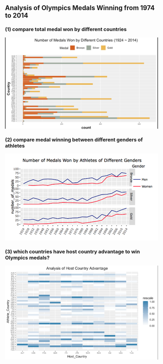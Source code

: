 ## Analysis of Olympics Medals Winning from 1974 to 2014

### (1) compare total medal won by different countries    

![total](https://github.com/eddiecylin/data-visualization/blob/master/olympics/total_medals.png)

### (2) compare medal winning between different genders of athletes    
![genders](https://github.com/eddiecylin/data-visualization/blob/master/olympics/genders.png)

### (3) which countries have host country advantage to win Olympics medals?    
![host](https://github.com/eddiecylin/data-visualization/blob/master/olympics/host_advantage.png)
